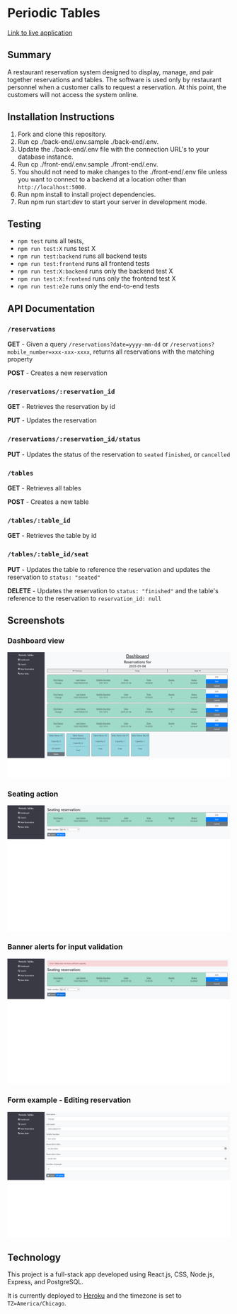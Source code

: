 # Periodic Tables

[Link to live application](https://restaurant-res-ntbell-client.herokuapp.com)

## Summary

A restaurant reservation system designed to display, manage, and pair together reservations and tables. The software is used only by restaurant personnel when a customer calls to request a reservation. At this point, the customers will not access the system online.

## Installation Instructions

1. Fork and clone this repository.
2. Run cp ./back-end/.env.sample ./back-end/.env.
3. Update the ./back-end/.env file with the connection URL's to your database instance.
4. Run cp ./front-end/.env.sample ./front-end/.env.
5. You should not need to make changes to the ./front-end/.env file unless you want to connect to a backend at a location other than `http://localhost:5000`.
6. Run npm install to install project dependencies.
7. Run npm run start:dev to start your server in development mode.

## Testing

* `npm test` runs all tests,
* `npm run test:X` runs test X
* `npm run test:backend` runs all backend tests
* `npm run test:frontend` runs all frontend tests
* `npm run test:X:backend` runs only the backend test X
* `npm run test:X:frontend` runs only the frontend test X
* `npm run test:e2e` runs only the end-to-end tests

## API Documentation

### `/reservations`

  **GET** - Given a query `/reservations?date=yyyy-mm-dd` or `/reservations?mobile_number=xxx-xxx-xxxx`, returns all reservations with the matching property
  
  **POST** - Creates a new reservation
  

### `/reservations/:reservation_id`

  **GET** - Retrieves the reservation by id
  
  **PUT** - Updates the reservation


### `/reservations/:reservation_id/status`

  **PUT** - Updates the status of the reservation to `seated` `finished`, or `cancelled`
  
  
### `/tables`

  **GET** - Retrieves all tables
  
  **POST** - Creates a new table


### `/tables/:table_id`

  **GET** - Retrieves the table by id


### `/tables/:table_id/seat`

  **PUT** - Updates the table to reference the reservation and updates the reservation to `status: "seated"`
  
  **DELETE** - Updates the reservation to `status: "finished"` and the table's reference to the reservation to `reservation_id: null`


## Screenshots

### Dashboard view
![Dashboard example](/front-end/screenshots/us-08-edit-reservation-submit-after.png "Dashboard view")

### Seating action
![Seating example 1, post-seat-click](/front-end/screenshots/us-04-seat-capacity-reservation-submit-before.png "Seating action")

### Banner alerts for input validation
![Seating example 2, banner alert](/front-end/screenshots/us-04-seat-capacity-reservation-submit-after.png "Banner alerts for input validation")

### Form example - Editing reservation
![Form example](/front-end/screenshots/us-08-edit-reservation-cancel-before.png "Form example - Editing reservation")

## Technology

This project is a full-stack app developed using React.js, CSS, Node.js, Express, and PostgreSQL.

It is currently deployed to [Heroku](https://restaurant-res-ntbell-client.herokuapp.com) and the timezone is set to `TZ=America/Chicago`.
